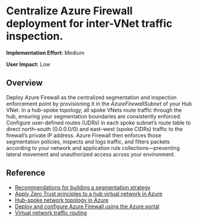  # Centralize Azure Firewall deployment for inter-VNet traffic inspection.

**Implementation Effort:** Medium

**User Impact:** Low 

## Overview

Deploy Azure Firewall as the centralized segmentation and inspection enforcement point by provisioning it in the *AzureFirewallSubnet* of your Hub VNet. In a hub-spoke topology, all spoke VNets route traffic through the hub, ensuring your segmentation boundaries are consistently enforced. Configure user-defined routes (UDRs) in each spoke subnet’s route table to direct north–south (0.0.0.0/0) and east–west (spoke CIDRs) traffic to the firewall’s private IP address. Azure Firewall then enforces those segmentation policies, inspects and logs traffic, and filters packets according to your network and application rule collections—preventing lateral movement and unauthorized access across your environment.

## Reference

* [Recommendations for building a segmentation strategy](https://learn.microsoft.com/en-us/azure/well-architected/security/segmentation)
* [Apply Zero Trust principles to a hub virtual network in Azure](https://learn.microsoft.com/en-us/security/zero-trust/azure-infrastructure-networking)
* [Hub-spoke network topology in Azure](https://learn.microsoft.com/en-us/azure/architecture/networking/architecture/hub-spoke)
* [Deploy and configure Azure Firewall using the Azure portal](https://learn.microsoft.com/en-us/azure/firewall/tutorial-firewall-deploy-portal)
* [Virtual network traffic routing](https://learn.microsoft.com/en-us/azure/virtual-network/virtual-networks-udr-overview)

